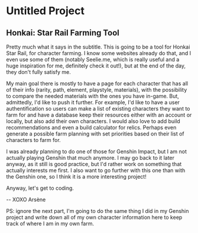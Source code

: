 # Untitled Project
## Honkai: Star Rail Farming Tool

Pretty much what it says in the subtitle. This is going to be a tool for Honkai Star Rail, for character farming. I know some websites already do that, and I even use some of them (notably Seelie.me, which is really useful and a huge inspiration for me, definitely check it out!), but at the end of the day, they don't fully satisfy me. 

My main goal there is mostly to have a page for each character that has all of their info (rarity, path, element, playstyle, materials), with the possibility to compare the needed materials with the ones you have in-game. But, admittedly, I'd like to push it further. For example, I'd like to have a user authentification so users can make a list of existing characters they want to farm for and have a database keep their resources either with an account or locally, but also add their own characters. I would also love to add build recommendations and even a build calculator for relics. Perhaps even generate a possible farm planning with set priorities based on their list of characters to farm for.

I was already planning to do one of those for Genshin Impact, but I am not actually playing Genshin that much anymore. I may go back to it later anyway, as it still is good practice, but I'd rather work on something that actually interests me first. I also want to go further with this one than with the Genshin one, so I think it is a more interesting project!

Anyway, let's get to coding.

-- XOXO Arsène

PS: ignore the next part, I'm going to do the same thing I did in my Genshin project and write down all of my own character information here to keep track of where I am in my own farm.